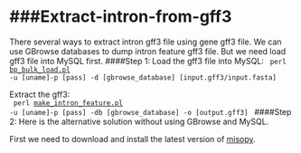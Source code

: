###Extract-intron-from-gff3
========================
There several ways to extract intron gff3 file using gene gff3 file. We can use GBrowse databases to dump intron feature gff3 file. But we need load gff3 file into MySQL first.
####Step 1:
Load the gff3 file into MySQL: 
<code>
perl [bp_bulk_load.pl](https://github.com/bioperl/bioperl-live/blob/master/scripts/Bio-DB-GFF/bp_bulk_load_gff.pl) -u [uname]-p [pass] -d  [gbrowse_database] [input.gff3/input.fasta]  
</code>
Extract the gff3:  
<code>
perl [make_intron_feature.pl](http://popgenie.org/script/make_intron_feature.pl) -u [uname]-p [pass] -db [gbrowse_database] -o [output.gff3]
</code>
####Step 2:
Here is the alternative solution without using GBrowse and MySQL.

First we need to download and install the latest version of [misopy](https://pypi.python.org/pypi/misopy).


